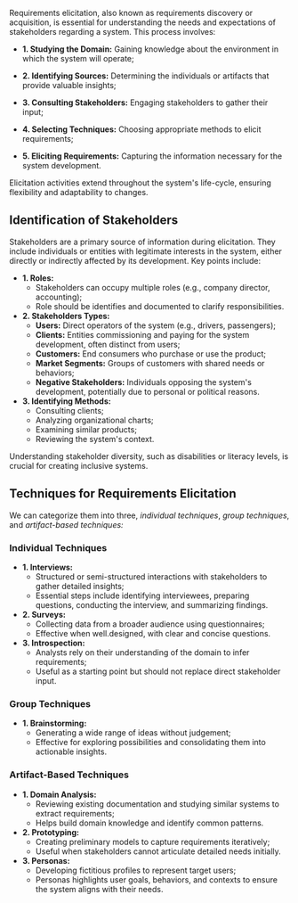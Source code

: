 
Requirements elicitation, also known as requirements discovery or acquisition, is essential for understanding the needs and expectations of stakeholders regarding a system. This process involves:

- **1. Studying the Domain:** Gaining knowledge about the environment in which the system will operate;

- **2. Identifying Sources:** Determining the individuals or artifacts that provide valuable insights;

- **3. Consulting Stakeholders:** Engaging stakeholders to gather their input;

- **4. Selecting Techniques:** Choosing appropriate methods to elicit requirements;

- **5. Eliciting Requirements:** Capturing the information necessary for the system  development.

Elicitation activities extend throughout the system's life-cycle, ensuring flexibility and adaptability to changes.

## Identification of Stakeholders

Stakeholders are a primary source of information during elicitation. They include individuals or entities with legitimate interests in the system, either directly or indirectly affected by its development. Key points include:

- **1. Roles:**
	- Stakeholders can occupy multiple roles (e.g., company director, accounting);
	- Role should be identifies and documented to clarify responsibilities.
- **2. Stakeholders Types:**
	- **Users:** Direct operators of the system (e.g., drivers, passengers);
	- **Clients:** Entities commissioning and paying for the system development, often distinct from users;
	- **Customers:** End consumers who purchase or use the product;
	- **Market Segments:** Groups of customers with shared needs or behaviors;
	- **Negative Stakeholders:** Individuals opposing the system's development, potentially due to personal or political reasons.
- **3. Identifying Methods:**
	- Consulting clients;
	- Analyzing organizational charts;
	- Examining similar products;
	- Reviewing the system's context.

Understanding stakeholder diversity, such as disabilities or literacy levels, is crucial for creating inclusive systems.

## Techniques for Requirements Elicitation

We can categorize them into three, _individual techniques_, _group techniques_, and _artifact-based techniques:_

### Individual Techniques

- **1. Interviews:**
	- Structured or semi-structured interactions with stakeholders to gather detailed insights;
	- Essential steps include identifying interviewees, preparing questions, conducting the interview, and summarizing findings.
- **2. Surveys:**
	- Collecting data from a broader audience using questionnaires;
	- Effective when well.designed, with clear and concise questions.
- **3. Introspection:**
	- Analysts rely on their understanding of the domain to infer requirements;
	- Useful as a starting point but should not replace direct stakeholder input.

### Group Techniques

- **1. Brainstorming:**
	- Generating a wide range of ideas without judgement;
	- Effective for exploring possibilities and consolidating them into actionable insights.

### Artifact-Based Techniques

- **1. Domain Analysis:**
	- Reviewing existing documentation and studying similar systems to extract requirements;
	- Helps build domain knowledge and identify common patterns.
- **2. Prototyping:**
	- Creating preliminary models to capture requirements iteratively;
	- Useful when stakeholders cannot articulate detailed needs initially.
- **3. Personas:**
	- Developing fictitious profiles to represent target users;
	- Personas highlights user goals, behaviors, and contexts to ensure the system aligns with their needs.

